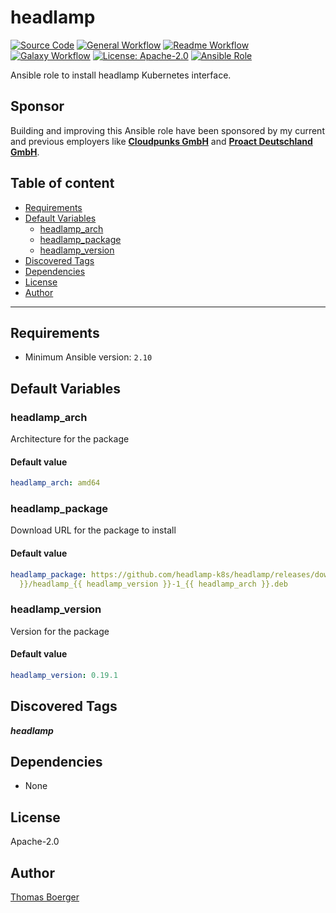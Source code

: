 # headlamp

[![Source Code](https://img.shields.io/badge/github-source%20code-blue?logo=github&amp;logoColor=white)](https://github.com/rolehippie/headlamp)
[![General Workflow](https://github.com/rolehippie/headlamp/actions/workflows/general.yml/badge.svg)](https://github.com/rolehippie/headlamp/actions/workflows/general.yml)
[![Readme Workflow](https://github.com/rolehippie/headlamp/actions/workflows/docs.yml/badge.svg)](https://github.com/rolehippie/headlamp/actions/workflows/docs.yml)
[![Galaxy Workflow](https://github.com/rolehippie/headlamp/actions/workflows/galaxy.yml/badge.svg)](https://github.com/rolehippie/headlamp/actions/workflows/galaxy.yml)
[![License: Apache-2.0](https://img.shields.io/github/license/rolehippie/headlamp)](https://github.com/rolehippie/headlamp/blob/master/LICENSE)
[![Ansible Role](https://img.shields.io/badge/role-rolehippie.headlamp-blue)](https://galaxy.ansible.com/rolehippie/headlamp)

Ansible role to install headlamp Kubernetes interface.

## Sponsor

Building and improving this Ansible role have been sponsored by my current and previous employers like **[Cloudpunks GmbH](https://cloudpunks.de)** and **[Proact Deutschland GmbH](https://www.proact.eu)**.

## Table of content

- [Requirements](#requirements)
- [Default Variables](#default-variables)
  - [headlamp_arch](#headlamp_arch)
  - [headlamp_package](#headlamp_package)
  - [headlamp_version](#headlamp_version)
- [Discovered Tags](#discovered-tags)
- [Dependencies](#dependencies)
- [License](#license)
- [Author](#author)

---

## Requirements

- Minimum Ansible version: `2.10`


## Default Variables

### headlamp_arch

Architecture for the package

#### Default value

```YAML
headlamp_arch: amd64
```

### headlamp_package

Download URL for the package to install

#### Default value

```YAML
headlamp_package: https://github.com/headlamp-k8s/headlamp/releases/download/v{{ headlamp_version
  }}/headlamp_{{ headlamp_version }}-1_{{ headlamp_arch }}.deb
```

### headlamp_version

Version for the package

#### Default value

```YAML
headlamp_version: 0.19.1
```

## Discovered Tags

**_headlamp_**


## Dependencies

- None

## License

Apache-2.0

## Author

[Thomas Boerger](https://github.com/tboerger)
